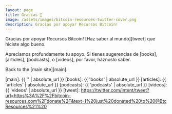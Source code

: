 ```yaml
---
layout: page
title: Gracias 🧡
image: /assets/images/bitcoin-resources-twitter-cover.png
description: Gracias por apoyar Recursos Bitcoin!
---
```


Gracias por apoyar Recursos Bitcoin!
[Haz saber al mundo][tweet] que hiciste algo bueno.

Apreciamos profundamente tu apoyo. Si tienes sugerencias de [books],
[articles], [podcasts], o [videos], por favor, háznoslo saber.

Back to the [main site][main].


[main]: {{ '' | absolute_url }}
[books]: {{ 'books' | absolute_url }}
[articles]: {{ 'articles' | absolute_url }}
[podcasts]: {{ 'podcasts' | absolute_url }}
[videos]: {{ 'videos' | absolute_url }}
[tweet]: https://twitter.com/intent/tweet?url=https%3A%2F%2Fbitcoin-resources.com%2Fdonate%2F&text=I%20just%20donated%20to%20@BtcResources%21%20
